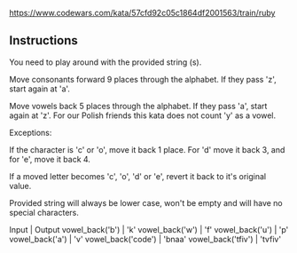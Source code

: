https://www.codewars.com/kata/57cfd92c05c1864df2001563/train/ruby

## Instructions

You need to play around with the provided string (s).

Move consonants forward 9 places through the alphabet. If they pass 'z', start again at 'a'.

Move vowels back 5 places through the alphabet. If they pass 'a', start again at 'z'. For our Polish friends this kata does not count 'y' as a vowel.

Exceptions:

If the character is 'c' or 'o', move it back 1 place. For 'd' move it back 3, and for 'e', move it back 4.

If a moved letter becomes 'c', 'o', 'd' or 'e', revert it back to it's original value.

Provided string will always be lower case, won't be empty and will have no special characters.


Input                 |   Output
vowel_back('b')       |   'k'
vowel_back('w')       |   'f'
vowel_back('u')       |   'p'
vowel_back('a')       |   'v'
vowel_back('code')    |   'bnaa'
vowel_back('tfiv')    |   'tvfiv'
